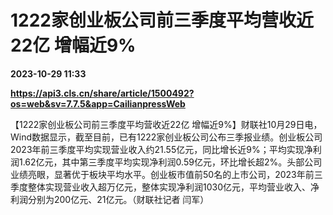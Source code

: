 # 1222家创业板公司前三季度平均营收近22亿 增幅近9%

**2023-10-29 11:33**

**https://api3.cls.cn/share/article/1500492?os=web&sv=7.7.5&app=CailianpressWeb**

【1222家创业板公司前三季度平均营收近22亿 增幅近9%】财联社10月29日电，Wind数据显示，截至目前，已有1222家创业板公司公布三季报业绩。创业板公司2023年前三季度平均实现营业收入约21.55亿元，同比增长近9%；平均实现净利润1.62亿元，其中第三季度平均实现净利润0.59亿元，环比增长超2%。头部公司业绩亮眼，显著优于板块平均水平。创业板市值前50名的上市公司，2023年前三季度整体实现营业收入超万亿元，整体实现净利润1030亿元，平均营业收入、净利润分别为200亿元、21亿元。（财联社记者 闫军）